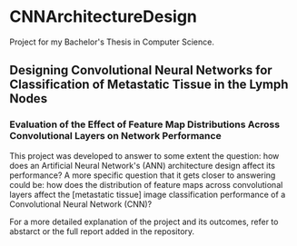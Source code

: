 # CNNArchitectureDesign
Project for my Bachelor's Thesis in Computer Science.

## Designing Convolutional Neural Networks for Classification of Metastatic Tissue in the Lymph Nodes
### Evaluation of the Effect of Feature Map Distributions Across Convolutional Layers on Network Performance

This project was developed to answer to some extent the question: how does an Artificial Neural Network's (ANN) architecture design affect its performance? 
A more specific question that it gets closer to answering could be: how does the distribution of feature maps across convolutional layers affect the [metastatic tissue] image classification performance of a Convolutional Neural Network (CNN)?

For a more detailed explanation of the project and its outcomes, refer to abstarct or the full report added in the repository. 
